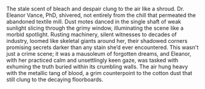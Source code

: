 The stale scent of bleach and despair clung to the air like a shroud.  Dr. Eleanor Vance, PhD, shivered, not entirely from the chill that permeated the abandoned textile mill.  Dust motes danced in the single shaft of weak sunlight slicing through the grimy window, illuminating the scene like a morbid spotlight.  Rusting machinery, silent witnesses to decades of industry, loomed like skeletal giants around her, their shadowed corners promising secrets darker than any stain she’d ever encountered.  This wasn't just a crime scene; it was a mausoleum of forgotten dreams, and Eleanor, with her practiced calm and unsettlingly keen gaze, was tasked with exhuming the truth buried within its crumbling walls. The air hung heavy with the metallic tang of blood, a grim counterpoint to the cotton dust that still clung to the decaying floorboards.
